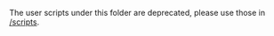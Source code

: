 The user scripts under this folder are deprecated, please use those in
[/scripts](https://github.com/kynikos/wiki-monkey/tree/master/scripts).
